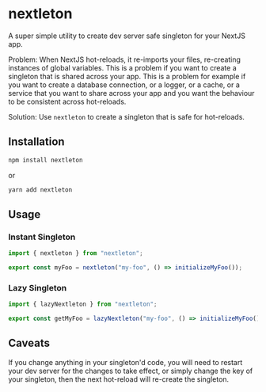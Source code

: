 # nextleton

A super simple utility to create dev server safe singleton for your NextJS app.

Problem: When NextJS hot-reloads, it re-imports your files, re-creating instances of global variables. This is a problem if you want to create a singleton that is shared across your app. This is a problem for example if you want to create a database connection, or a logger, or a cache, or a service that you want to share across your app and you want the behaviour to be consistent across hot-reloads.

Solution: Use `nextleton` to create a singleton that is safe for hot-reloads.

## Installation

```bash
npm install nextleton
```

or

```bash
yarn add nextleton
```

## Usage

### Instant Singleton

```typescript
import { nextleton } from "nextleton";

export const myFoo = nextleton("my-foo", () => initializeMyFoo());
```

### Lazy Singleton

```typescript
import { lazyNextleton } from "nextleton";

export const getMyFoo = lazyNextleton("my-foo", () => initializeMyFoo());
```

## Caveats

If you change anything in your singleton'd code, you will need to restart your dev server for the changes to take effect, or simply change the key of your singleton, then the next hot-reload will re-create the singleton.
